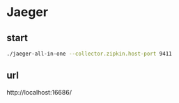 # Jaeger

## start

```bash
./jaeger-all-in-one --collector.zipkin.host-port 9411
```

## url

http://localhost:16686/

